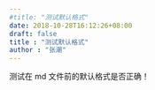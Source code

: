 ```yaml
---
#title: "测试默认格式"
date: 2018-10-28T16:12:26+08:00
draft: false
title : "测试默认格式"
author : "张潮"
---
```


测试在 md 文件前的默认格式是否正确！


